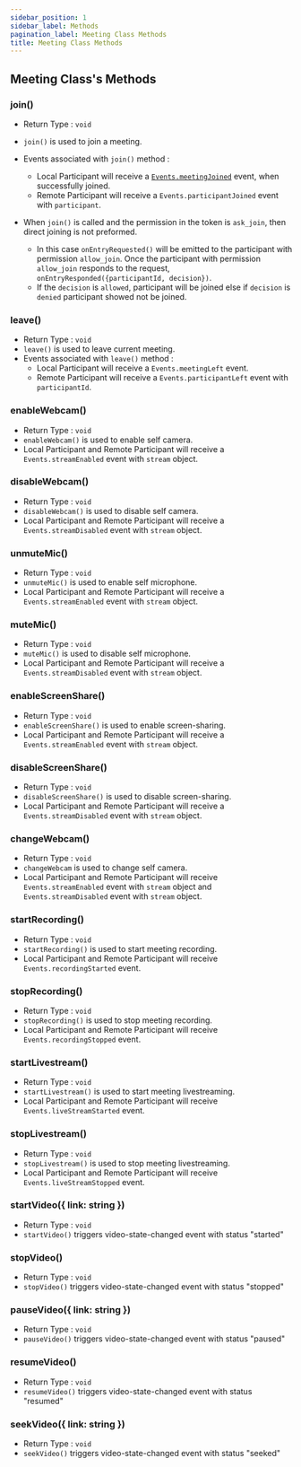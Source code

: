 ```yaml
---
sidebar_position: 1
sidebar_label: Methods
pagination_label: Meeting Class Methods
title: Meeting Class Methods
---
```


<div class="api">

## Meeting Class's Methods

### join()

- Return Type : `void`
- `join()` is used to join a meeting.
- Events associated with `join()` method :

  - Local Participant will receive a [`Events.meetingJoined`](#Events.meetingJoined) event, when successfully joined.
  - Remote Participant will receive a `Events.participantJoined` event with `participant`.

- When `join()` is called and the permission in the token is `ask_join`, then direct joining is not preformed.
  - In this case `onEntryRequested()` will be emitted to the participant with permission `allow_join`. Once the participant with permission `allow_join` responds to the request, `onEntryResponded({participantId, decision})`.
  - If the `decision` is `allowed`, participant will be joined else if `decision` is `denied` participant showed not be joined.

### leave()

- Return Type : `void`
- `leave()` is used to leave current meeting.
- Events associated with `leave()` method :
  - Local Participant will receive a `Events.meetingLeft` event.
  - Remote Participant will receive a `Events.participantLeft` event with `participantId`.

### enableWebcam()

- Return Type : `void`
- `enableWebcam()` is used to enable self camera.
- Local Participant and Remote Participant will receive a `Events.streamEnabled` event with `stream` object.

### disableWebcam()

- Return Type : `void`
- `disableWebcam()` is used to disable self camera.
- Local Participant and Remote Participant will receive a `Events.streamDisabled` event with `stream` object.

### unmuteMic()

- Return Type : `void`
- `unmuteMic()` is used to enable self microphone.
- Local Participant and Remote Participant will receive a `Events.streamEnabled` event with `stream` object.

### muteMic()

- Return Type : `void`
- `muteMic()` is used to disable self microphone.
- Local Participant and Remote Participant will receive a `Events.streamDisabled` event with `stream` object.

### enableScreenShare()

- Return Type : `void`
- `enableScreenShare()` is used to enable screen-sharing.
- Local Participant and Remote Participant will receive a `Events.streamEnabled` event with `stream` object.

### disableScreenShare()

- Return Type : `void`
- `disableScreenShare()` is used to disable screen-sharing.
- Local Participant and Remote Participant will receive a `Events.streamDisabled` event with `stream` object.

### changeWebcam()

- Return Type : `void`
- `changeWebcam` is used to change self camera.
- Local Participant and Remote Participant will receive `Events.streamEnabled` event with `stream` object and `Events.streamDisabled` event with `stream` object.

### startRecording()

- Return Type : `void`
- `startRecording()` is used to start meeting recording.
- Local Participant and Remote Participant will receive `Events.recordingStarted` event.

### stopRecording()

- Return Type : `void`
- `stopRecording()` is used to stop meeting recording.
- Local Participant and Remote Participant will receive `Events.recordingStopped` event.

### startLivestream()

- Return Type : `void`
- `startLivestream()` is used to start meeting livestreaming.
- Local Participant and Remote Participant will receive `Events.liveStreamStarted` event.

### stopLivestream()

- Return Type : `void`
- `stopLivestream()` is used to stop meeting livestreaming.
- Local Participant and Remote Participant will receive `Events.liveStreamStopped` event.

### startVideo({ link: string })

- Return Type : `void`
- `startVideo()` triggers video-state-changed event with status "started"

### stopVideo()

- Return Type : `void`
- `stopVideo()` triggers video-state-changed event with status "stopped"

### pauseVideo({ link: string })

- Return Type : `void`
- `pauseVideo()` triggers video-state-changed event with status "paused"

### resumeVideo()

- Return Type : `void`
- `resumeVideo()` triggers video-state-changed event with status "resumed"

### seekVideo({ link: string })

- Return Type : `void`
- `seekVideo()` triggers video-state-changed event with status "seeked"

</div>
